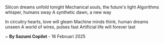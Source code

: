 Silicon dreams unfold tonight
Mechanical souls, the future's light
Algorithms whisper, humans sway
A synthetic dawn, a new way

In circuitry hearts, love will gleam
Machine minds think, human dreams unseen
A world of wires, pulses fast
Artificial life will forever last

~ <b>By Sazumi Copilot</b> - 16 Februari 2025